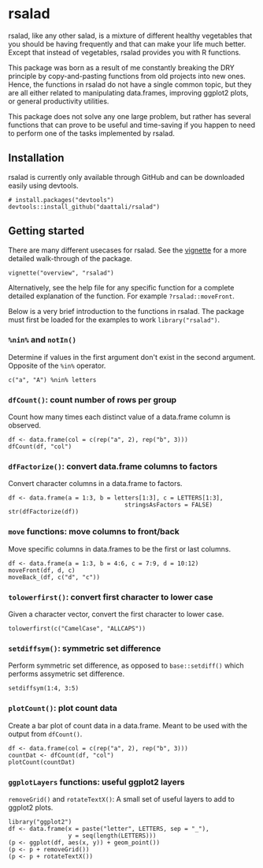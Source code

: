 # rsalad

rsalad, like any other salad, is a mixture of different healthy vegetables that
you should be having frequently and that can make your life much better. Except
that instead of vegetables, rsalad provides you with R functions.

This package was born as a result of me constantly breaking the DRY principle
by copy-and-pasting functions from old projects into new ones. Hence, the
functions in rsalad do not have a single common topic, but they are all either
related to manipulating data.frames, improving ggplot2 plots, or general
productivity utilities.

This package does not solve any one large problem, but rather has several
functions that can prove to be useful and time-saving if you happen to need
to perform one of the tasks implemented by rsalad.

## Installation

rsalad is currently only available through GitHub and can be downloaded
easily using devtools.

```
# install.packages("devtools")
devtools::install_github("daattali/rsalad")
```

## Getting started

There are many different usecases for rsalad.  See the
[vignette](https://github.com/daattali/rsalad/blob/master/inst/doc/overview.md)
for a more detailed walk-through of the package.
```
vignette("overview", "rsalad")
```

Alternatively, see the help file for any specific function for a complete
detailed explanation of the function. For example `?rsalad::moveFront`.

Below is a very brief introduction to the functions in rsalad. The package
must first be loaded for the examples to work `library("rsalad")`.

### `%nin%` and `notIn()`
Determine if values in the first argument don't exist in the second argument.
Opposite of the `%in%` operator.

```
c("a", "A") %nin% letters
```

### `dfCount()`: count number of rows per group
Count how many times each distinct value of a data.frame column is observed.

```
df <- data.frame(col = c(rep("a", 2), rep("b", 3)))
dfCount(df, "col")
```

### `dfFactorize()`: convert data.frame columns to factors
Convert character columns in a data.frame to factors.

```
df <- data.frame(a = 1:3, b = letters[1:3], c = LETTERS[1:3],
								 stringsAsFactors = FALSE)
str(dfFactorize(df))
```

### `move` functions: move columns to front/back
Move specific columns in data.frames to be the first or last columns.

```
df <- data.frame(a = 1:3, b = 4:6, c = 7:9, d = 10:12)
moveFront(df, d, c)
moveBack_(df, c("d", "c"))
```

### `tolowerfirst()`: convert first character to lower case
Given a character vector, convert the first character to lower case.

```
tolowerfirst(c("CamelCase", "ALLCAPS"))
```

### `setdiffsym()`: symmetric set difference
Perform symmetric set difference, as opposed to `base::setdiff()` which
performs assymetric set difference.

```
setdiffsym(1:4, 3:5)
```

### `plotCount()`: plot count data
Create a bar plot of count data in a data.frame. Meant to be used with the
output from `dfCount()`.

```
df <- data.frame(col = c(rep("a", 2), rep("b", 3)))
countDat <- dfCount(df, "col")
plotCount(countDat)
```

### `ggplotLayers` functions: useful ggplot2 layers
`removeGrid()` and `rotateTextX()`: A small set of useful layers to add to
ggplot2 plots.

```
library("ggplot2")
df <- data.frame(x = paste("letter", LETTERS, sep = "_"),
                 y = seq(length(LETTERS)))
(p <- ggplot(df, aes(x, y)) + geom_point())
(p <- p + removeGrid())
(p <- p + rotateTextX())
```

